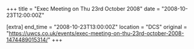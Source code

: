 +++
title = "Exec Meeting on Thu 23rd October 2008"
date = "2008-10-23T12:00:00Z"

[extra]
end_time = "2008-10-23T13:00:00Z"
location = "DCS"
original = "https://uwcs.co.uk/events/exec-meeting-on-thu-23rd-october-2008-1474489015314/"
+++




